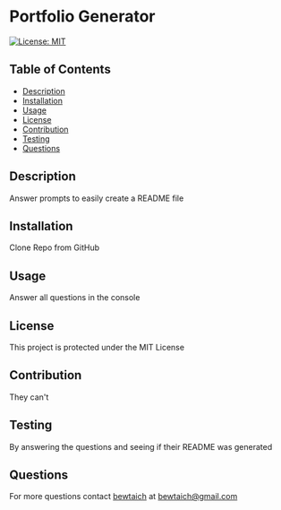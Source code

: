 # Portfolio Generator
[![License: MIT](https://img.shields.io/badge/License-MIT-blue.svg)](https://opensource.org/licenses/MIT)

## Table of Contents
- [Description](#description)
- [Installation](#installation)
- [Usage](#usage)
- [License](#license)
- [Contribution](#contribution)
- [Testing](#testing)
- [Questions](#questions)
  
## Description
Answer prompts to easily create a README file

## Installation
Clone Repo from GitHub

## Usage
Answer all questions in the console

## License
This project is protected under the MIT License


## Contribution
They can't

## Testing
By answering the questions and seeing if their README was generated

## Questions
For more questions contact [bewtaich](https://github.com/bewtaich) at bewtaich@gmail.com
  